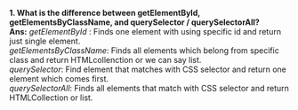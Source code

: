 <b>1. What is the difference between getElementById, getElementsByClassName, and querySelector / querySelectorAll?</b> <br>
<b>Ans:</b>  <i>getElementById</i> : Finds one element with using specific id and return just single element.<br>
            <i>getElementsByClassName</i>: Finds all elements which belong from specific  class and return HTMLcollenction or we can say list.<br>
            <i>querySelector</i>: Find element that matches with CSS selector and return one element which comes first.<br>
            <i>querySelectorAll</i>: Finds all elements that match with CSS selector and return HTMLCollection or list.
